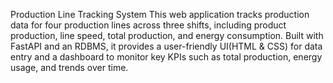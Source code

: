 Production Line Tracking System
This web application tracks production data for four production lines across three shifts, including product production, line speed, total production, and energy consumption. Built with FastAPI and an RDBMS, it provides a user-friendly UI(HTML & CSS) for data entry and a dashboard to monitor key KPIs such as total production, energy usage, and trends over time.
